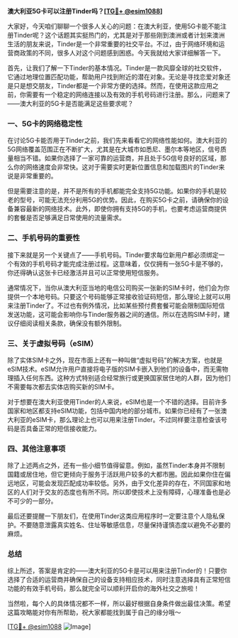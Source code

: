 **澳大利亚5G卡可以注册Tinder吗？[[TG💪+ @esim1088](https://t.me/s/esim1088)]**

大家好，今天咱们聊聊一个很多人关心的问题：在澳大利亚，使用5G卡能不能注册Tinder呢？这个话题其实挺热门的，尤其是对于那些刚到澳洲或者计划来澳洲生活的朋友来说，Tinder是一个非常重要的社交平台。不过，由于网络环境和运营商政策的不同，很多人对这个问题感到困惑。今天我就给大家详细解答一下。

首先，让我们了解一下Tinder的基本情况。Tinder是一款风靡全球的社交软件，它通过地理位置匹配功能，帮助用户找到附近的潜在对象。无论是寻找恋爱对象还是只是想交朋友，Tinder都是一个非常方便的选择。然而，在使用这款应用之前，你需要有一个稳定的网络连接以及有效的手机号码进行注册。那么，问题来了——澳大利亚的5G卡是否能满足这些要求呢？

### 一、5G卡的网络稳定性

在讨论5G卡能否用于Tinder之前，我们先来看看它的网络性能如何。澳大利亚的5G网络覆盖范围正在不断扩大，尤其是在大城市如悉尼、墨尔本等地区，信号质量相当不错。如果你选择了一家可靠的运营商，并且处于5G信号良好的区域，那么你的网络速度会非常快。这对于需要实时更新位置信息和加载图片的Tinder来说是非常重要的。

但是需要注意的是，并不是所有的手机都能完全支持5G功能。如果你的手机是较老的型号，可能无法充分利用5G的优势。因此，在购买5G卡之前，请确保你的设备兼容最新的网络技术。此外，即使你拥有支持5G的手机，也要考虑运营商提供的套餐是否足够满足日常使用的流量需求。

### 二、手机号码的重要性

接下来就是另一个关键点了——手机号码。Tinder要求每位新用户都必须绑定一个有效的手机号码才能完成注册过程。这意味着，仅仅拥有一张5G卡是不够的，你还得确认这张卡已经激活并且可以正常使用短信服务。

通常情况下，当你从澳大利亚当地的电信公司购买一张新的SIM卡时，他们会为你提供一个本地号码。只要这个号码能够正常接收验证码短信，那么理论上就可以用来注册Tinder了。不过也有例外情况，比如某些预付费套餐可能会限制国际短信发送功能，这可能会影响你与Tinder服务器之间的通信。所以在选购SIM卡时，建议仔细阅读相关条款，确保没有额外限制。

### 三、关于虚拟号码（eSIM）

除了实体SIM卡之外，现在市面上还有一种叫做“虚拟号码”的解决方案，也就是eSIM技术。eSIM允许用户直接将电子版的SIM卡嵌入到他们的设备中，而无需物理插入任何东西。这种方式特别适合经常旅行或更换国家居住地的人群，因为他们不需要每次都去实体店购买新的SIM卡。

对于想要在澳大利亚使用Tinder的人来说，eSIM也是一个不错的选择。目前许多国家和地区都支持eSIM功能，包括中国内地的部分城市。如果你已经有了一张澳大利亚的eSIM卡，那么理论上也可以用来注册Tinder。不过同样要注意检查该号码是否具备正常的短信接收能力。

### 四、其他注意事项

除了上述两点之外，还有一些小细节值得留意。例如，虽然Tinder本身并不限制国籍或居住地，但它更倾向于服务于活跃用户较多的大都市圈。因此如果你住在偏远地区，可能会发现匹配成功率较低。另外，由于文化差异的存在，不同国家和地区的人们对于交友的态度也有所不同。所以即使技术上没有障碍，心理准备也是必不可少的一部分。

最后还要提醒一下朋友们，在使用Tinder这类应用程序时一定要注意个人隐私保护。不要随意泄露真实姓名、住址等敏感信息，尽量保持谨慎态度以避免不必要的麻烦。

### 总结

综上所述，答案是肯定的——澳大利亚的5G卡是可以用来注册Tinder的！只要你选择了合适的运营商并确保自己的设备支持相应技术，同时注意选择具有正常短信功能的有效手机号码，那么就完全可以顺利开启你的海外社交之旅啦！

当然啦，每个人的具体情况都不一样，所以最好根据自身条件做出最佳决策。希望这篇攻略能对你有所帮助，祝大家都能找到属于自己的缘分哦～ 

[[TG💪+ @esim1088](https://t.me/s/esim1088) ![Image](https://i.postimg.cc/4NQfJmqS/Snipaste-2025-05-13-00-14-12.png)]